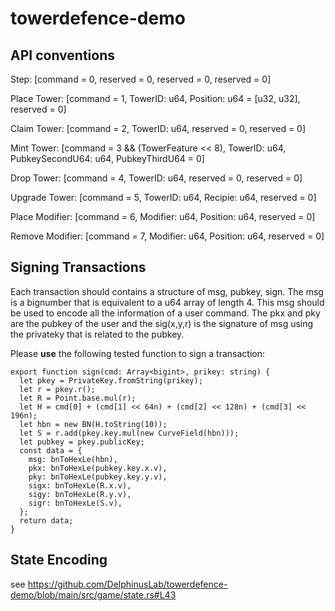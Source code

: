 # towerdefence-demo

## API conventions
Step:
[command = 0, reserved = 0, reserved = 0, reserved = 0]

Place Tower:
[command = 1, TowerID: u64, Position: u64 = [u32, u32], reserved = 0]

Claim Tower:
[command = 2, TowerID: u64, reserved = 0, reserved = 0]

Mint Tower:
[command = 3 && (TowerFeature << 8), TowerID: u64, PubkeySecondU64: u64, PubkeyThirdU64 = 0]

Drop Tower:
[command = 4, TowerID: u64, reserved = 0, reserved = 0]

Upgrade Tower:
[command = 5, TowerID: u64, Recipie: u64, reserved = 0]

Place Modifier:
[command = 6, Modifier: u64, Position: u64, reserved = 0]

Remove Modifier:
[command = 7, Modifier: u64, Position: u64, reserved = 0]



## Signing Transactions
Each transaction should contains a structure of msg, pubkey, sign. The msg is a bignumber that is equivalent to a u64 array of length 4. This msg should be used to encode all the information of a user command. The pkx and pky are the pubkey of the user and the sig(x,y,r) is the signature of msg using the privateky that is related to the pubkey.

Please **use** the following tested function to sign a transaction:
```
export function sign(cmd: Array<bigint>, prikey: string) {
  let pkey = PrivateKey.fromString(prikey);
  let r = pkey.r();
  let R = Point.base.mul(r);
  let H = cmd[0] + (cmd[1] << 64n) + (cmd[2] << 128n) + (cmd[3] << 196n);
  let hbn = new BN(H.toString(10));
  let S = r.add(pkey.key.mul(new CurveField(hbn)));
  let pubkey = pkey.publicKey;
  const data = {
    msg: bnToHexLe(hbn),
    pkx: bnToHexLe(pubkey.key.x.v),
    pky: bnToHexLe(pubkey.key.y.v),
    sigx: bnToHexLe(R.x.v),
    sigy: bnToHexLe(R.y.v),
    sigr: bnToHexLe(S.v),
  };
  return data;
}
```


## State Encoding
see https://github.com/DelphinusLab/towerdefence-demo/blob/main/src/game/state.rs#L43
